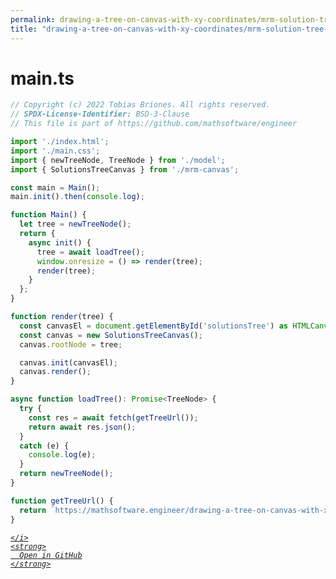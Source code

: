 ```yaml
---
permalink: drawing-a-tree-on-canvas-with-xy-coordinates/mrm-solution-tree---ep/src/main.ts.html
title: "drawing-a-tree-on-canvas-with-xy-coordinates/mrm-solution-tree---ep/src/main.ts"
---
```


# main.ts
```typescript
// Copyright (c) 2022 Tobias Briones. All rights reserved.
// SPDX-License-Identifier: BSD-3-Clause
// This file is part of https://github.com/mathsoftware/engineer

import './index.html';
import './main.css';
import { newTreeNode, TreeNode } from './model';
import { SolutionsTreeCanvas } from './mrm-canvas';

const main = Main();
main.init().then(console.log);

function Main() {
  let tree = newTreeNode();
  return {
    async init() {
      tree = await loadTree();
      window.onresize = () => render(tree);
      render(tree);
    }
  };
}

function render(tree) {
  const canvasEl = document.getElementById('solutionsTree') as HTMLCanvasElement;
  const canvas = new SolutionsTreeCanvas();
  canvas.rootNode = tree;

  canvas.init(canvasEl);
  canvas.render();
}

async function loadTree(): Promise<TreeNode> {
  try {
    const res = await fetch(getTreeUrl());
    return await res.json();
  }
  catch (e) {
    console.log(e);
  }
  return newTreeNode();
}

function getTreeUrl() {
  return `https://mathsoftware.engineer/drawing-a-tree-on-canvas-with-xy-coordinates/web/root-node.json`
}

```
<div class="social open-gh-btn my-4">
  <a class="btn btn-github" href="https://github.com/tobiasbriones/blog/tree/main/mathswe/representation/repsymo/2dp/mrm/feat/drawing-a-tree-on-canvas-with-xy-coordinates/mrm-solution-tree---ep/src/main.ts" target="_blank">
    <i class="fab fa-github">
      
    </i>
    <strong>
      Open in GitHub
    </strong>
  </a>
</div>